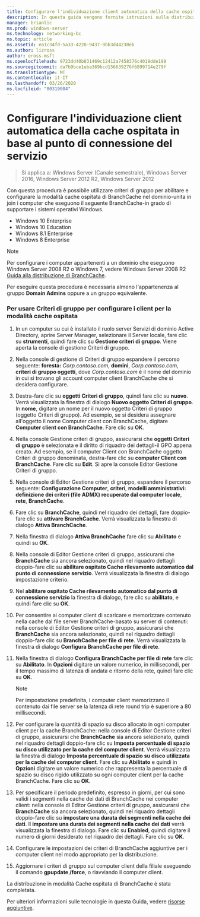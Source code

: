```yaml
---
title: Configurare l'individuazione client automatica della cache ospitata in base al punto di connessione del servizio
description: In questa guida vengono fornite istruzioni sulla distribuzione di BranchCache in modalità cache ospitata sul computer che eseguono Windows Server 2016 e Windows 10
manager: brianlic
ms.prod: windows-server
ms.technology: networking-bc
ms.topic: article
ms.assetid: ea1c34fd-5a33-4228-9437-9bb3d44230eb
ms.author: lizross
author: eross-msft
ms.openlocfilehash: 9723dd40b831469c12412a7458376c4019dde199
ms.sourcegitcommit: da7b9bce1eba369bcd156639276f6899714e279f
ms.translationtype: MT
ms.contentlocale: it-IT
ms.lasthandoff: 03/26/2020
ms.locfileid: "80319084"
---
```

#  <a name="configure-client-automatic-hosted-cache-discovery-by-service-connection-point"></a>Configurare l'individuazione client automatica della cache ospitata in base al punto di connessione del servizio

>Si applica a: Windows Server (Canale semestrale), Windows Server 2016, Windows Server 2012 R2, Windows Server 2012

Con questa procedura è possibile utilizzare criteri di gruppo per abilitare e configurare la modalità cache ospitata di BranchCache nel dominio\-unita in join i computer che eseguono il seguente BranchCache\-in grado di supportare i sistemi operativi Windows.

- Windows 10 Enterprise
- Windows 10 Education
- Windows 8.1 Enterprise
- Windows 8 Enterprise

> [!NOTE]  
> Per configurare i computer appartenenti a un dominio che eseguono Windows Server 2008 R2 o Windows 7, vedere Windows Server 2008 R2 [Guida alla distribuzione di BranchCache](https://technet.microsoft.com/library/ee649232.aspx).

Per eseguire questa procedura è necessaria almeno l'appartenenza al gruppo **Domain Admins** oppure a un gruppo equivalente.

### <a name="to-use-group-policy-to-configure-clients-for-hosted-cache-mode"></a>Per usare Criteri di gruppo per configurare i client per la modalità cache ospitata

1. In un computer su cui è installato il ruolo server Servizi di dominio Active Directory, aprire Server Manager, selezionare il Server locale, fare clic su **strumenti**, quindi fare clic su **Gestione criteri di gruppo**. Viene aperta la console di gestione Criteri di gruppo.

2. Nella console di gestione di Criteri di gruppo espandere il percorso seguente: **foresta:** *Corp.contoso.com*, **domini**, *Corp.contoso.com*, **criteri di gruppo oggetti**, dove *Corp.contoso.com* è il nome del dominio in cui si trovano gli account computer client BranchCache che si desidera configurare.

3. Destra\-fare clic su **oggetti Criteri di gruppo**, quindi fare clic su **nuovo**. Verrà visualizzata la finestra di dialogo **Nuovo oggetto Criteri di gruppo**. In **nome**, digitare un nome per il nuovo oggetto Criteri di gruppo \(oggetto Criteri di gruppo\). Ad esempio, se si desidera assegnare all'oggetto il nome Computer client con BranchCache, digitare **Computer client con BranchCache**. Fare clic su **OK**.

4. Nella console Gestione criteri di gruppo, assicurarsi che **oggetti Criteri di gruppo** è selezionata e il diritto di riquadro dei dettagli\-il GPO appena creato. Ad esempio, se il computer Client con BranchCache oggetto Criteri di gruppo denominata, destra\-fare clic su **computer Client con BranchCache**. Fare clic su **Edit**. Si apre la console Editor Gestione Criteri di gruppo.

5. Nella console di Editor Gestione criteri di gruppo, espandere il percorso seguente: **Configurazione Computer**, **criteri**, **modelli amministrativi: definizione dei criteri \(file ADMX\) recuperate dal computer locale**, **rete**, **BranchCache**.

6. Fare clic su **BranchCache**, quindi nel riquadro dei dettagli, fare doppio\-fare clic su **attivare BranchCache**. Verrà visualizzata la finestra di dialogo **Attiva BranchCache**.
  
7.  Nella finestra di dialogo **Attiva BranchCache** fare clic su **Abilitato** e quindi su **OK**.

8. Nella console di Editor Gestione criteri di gruppo, assicurarsi che **BranchCache** sia ancora selezionato, quindi nel riquadro dettagli doppio\-fare clic su **abilitare ospitato Cache rilevamento automatico dal punto di connessione servizio**. Verrà visualizzata la finestra di dialogo impostazione criterio.

9. Nel **abilitare ospitato Cache rilevamento automatico dal punto di connessione servizio** la finestra di dialogo, fare clic su **abilitato**, e quindi fare clic su **OK**.

10. Per consentire ai computer client di scaricare e memorizzare contenuto nella cache dal file server BranchCache\-basato su server di contenuti: nella console di Editor Gestione criteri di gruppo, assicurarsi che **BranchCache** sia ancora selezionato, quindi nel riquadro dettagli doppio\-fare clic su **BranchCache per file di rete**. Verrà visualizzata la finestra di dialogo **Configura BranchCache per file di rete**. 
11. Nella finestra di dialogo **Configura BranchCache per file di rete** fare clic su **Abilitato**. In **Opzioni** digitare un valore numerico, in millisecondi, per il tempo massimo di latenza di andata e ritorno della rete, quindi fare clic su **OK**.
  
    > [!NOTE]
    > Per impostazione predefinita, i computer client memorizzano il contenuto dai file server se la latenza di rete round trip è superiore a 80 millisecondi.
  
12. Per configurare la quantità di spazio su disco allocato in ogni computer client per la cache BranchCache: nella console di Editor Gestione criteri di gruppo, assicurarsi che **BranchCache** sia ancora selezionato, quindi nel riquadro dettagli doppio\-fare clic su **Imposta percentuale di spazio su disco utilizzato per la cache del computer client**. Verrà visualizzata la finestra di dialogo **Imposta percentuale di spazio su disco utilizzata per la cache del computer client**. Fare clic su **Abilitato** e quindi in **Opzioni** digitare un valore numerico che rappresenta la percentuale di spazio su disco rigido utilizzato su ogni computer client per la cache BranchCache. Fare clic su **OK**.

13. Per specificare il periodo predefinito, espresso in giorni, per cui sono validi i segmenti nella cache dei dati di BranchCache nei computer client: nella console di Editor Gestione criteri di gruppo, assicurarsi che **BranchCache** sia ancora selezionato, quindi nel riquadro dettagli doppio\-fare clic su **impostare una durata dei segmenti nella cache dei dati**. Il **impostare una durata dei segmenti nella cache dei dati** verrà visualizzata la finestra di dialogo. Fare clic su **Enabled**, quindi digitare il numero di giorni desiderato nel riquadro dei dettagli. Fare clic su **OK**.

14. Configurare le impostazioni dei criteri di BranchCache aggiuntive per i computer client nel modo appropriato per la distribuzione.

15. Aggiornare i criteri di gruppo sul computer client della filiale eseguendo il comando **gpupdate /force**, o riavviando il computer client.

La distribuzione in modalità Cache ospitata di BranchCache è stata completata.

Per ulteriori informazioni sulle tecnologie in questa Guida, vedere [risorse aggiuntive](11-Bc-Hcm-additional-resources.md).